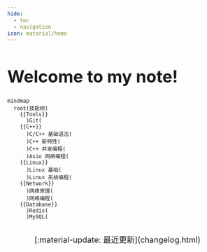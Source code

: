 ```yaml
---
hide:
  - toc
  - navigation
icon: material/home
---
```


<h1 class="title-container">
    <span class="title-text typewriter">Welcome to my note!</span>
</h1>
<style>
    .title-container {
        font-size: 38px;
    }
@media (max-width: 768px) {
    .title-container {
        font-size: 22px;
    }
}
</style>

```mermaid
mindmap
  root(技能树)
    {{Tools}}
      )Git(
    {{C++}}
      )C/C++ 基础语法(
      )C++ 新特性(
      )C++ 并发编程(
      )Asio 网络编程(
    {{Linux}}
      )Linux 基础(
      )Linux 系统编程(
    {{Network}}
      )网络原理(
      )网络编程(
    {{Database}}
      )Redis(
      )MySQL(
```

<br/>
<span style="display: block; text-align: center; font-size: 18px;">
    [:material-update: 最近更新](changelog.html)
</span>
